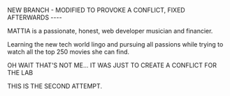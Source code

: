 NEW BRANCH - MODIFIED TO PROVOKE A CONFLICT, FIXED AFTERWARDS ----

MATTIA is a passionate, honest, web developer musician and financier.

Learning the new tech world lingo and pursuing all passions while trying to watch all the top 250 movies she can find.

OH WAIT THAT'S NOT ME... IT WAS JUST TO CREATE A CONFLICT FOR THE LAB

THIS IS THE SECOND ATTEMPT.